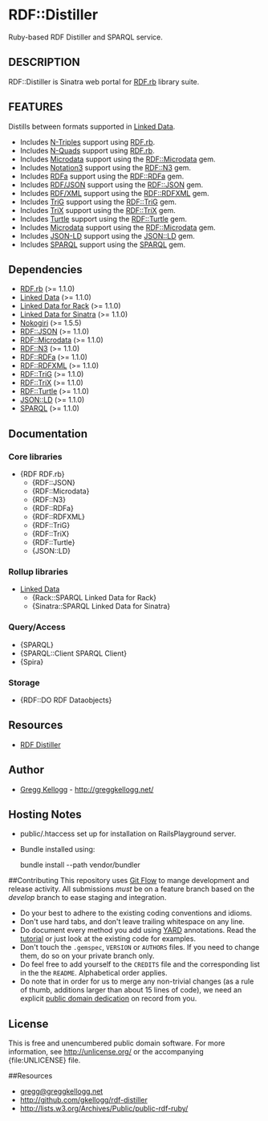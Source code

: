 # RDF::Distiller

Ruby-based RDF Distiller and SPARQL service.

## DESCRIPTION
RDF::Distiller is Sinatra web portal for [RDF.rb][RDF.rb] library suite.

## FEATURES
Distills between formats supported in [Linked Data][].

* Includes [N-Triples][] support using [RDF.rb][].
* Includes [N-Quads][] support using [RDF.rb][].
* Includes [Microdata][] support using the [RDF::Microdata][] gem.
* Includes [Notation3][] support using the [RDF::N3][] gem.
* Includes [RDFa][] support using the [RDF::RDFa][] gem.
* Includes [RDF/JSON][] support using the [RDF::JSON][] gem.
* Includes [RDF/XML][] support using the [RDF::RDFXML][] gem.
* Includes [TriG][] support using the [RDF::TriG][] gem.
* Includes [TriX][] support using the [RDF::TriX][] gem.
* Includes [Turtle][] support using the [RDF::Turtle][] gem.
* Includes [Microdata][] support using the [RDF::Microdata][] gem.
* Includes [JSON-LD][] support using the [JSON::LD][] gem.
* Includes [SPARQL][] support using the [SPARQL][SPARQL gem] gem.

## Dependencies
* [RDF.rb][] (>= 1.1.0)
* [Linked Data](http://rubygems.org/gems/linkeddata) (>= 1.1.0)
* [Linked Data for Rack](http://rubygems.org/gems/rack-linkeddata) (>= 1.1.0)
* [Linked Data for Sinatra](http://rubygems.org/gems/sinatra-linkeddata) (>= 1.1.0)
* [Nokogiri](http://rubygems.org/gems/nokogiri) (>= 1.5.5)
* [RDF::JSON](http://rubygems.org/gems/rdf-json) (>= 1.1.0)
* [RDF::Microdata](http://rubygems.org/gems/rdf-microdata) (>= 1.1.0)
* [RDF::N3](http://rubygems.org/gems/rdf-n3) (>= 1.1.0)
* [RDF::RDFa](http://rubygems.org/gems/rdf-rdfa) (>= 1.1.0)
* [RDF::RDFXML](http://rubygems.org/gems/rdf-rdfxml) (>= 1.1.0)
* [RDF::TriG](http://rubygems.org/gems/rdf-trig) (>= 1.1.0)
* [RDF::TriX](http://rubygems.org/gems/rdf-trix) (>= 1.1.0)
* [RDF::Turtle](http://rubygems.org/gems/rdf-turtle) (>= 1.1.0)
* [JSON::LD](http://rubygems.org/gems/json-ld) (>= 1.1.0)
* [SPARQL](http://rubygems.org/gems/sparql) (>= 1.1.0)

## Documentation
### Core libraries
* {RDF RDF.rb}
  * {RDF::JSON}
  * {RDF::Microdata}
  * {RDF::N3}
  * {RDF::RDFa}
  * {RDF::RDFXML}
  * {RDF::TriG}
  * {RDF::TriX}
  * {RDF::Turtle}
  * {JSON::LD}

### Rollup libraries
* [Linked Data][LinkedData]
  * {Rack::SPARQL Linked Data for Rack}
  * {Sinatra::SPARQL Linked Data for Sinatra}

### Query/Access
* {SPARQL}
* {SPARQL::Client SPARQL Client}
* {Spira}

### Storage
* {RDF::DO RDF Dataobjects}

## Resources
* [RDF Distiller](http://rdf.greggkellogg.net)

## Author
* [Gregg Kellogg](http://github.com/gkellogg) - <http://greggkellogg.net/>

## Hosting Notes
* public/.htaccess set up for installation on RailsPlayground server.
* Bundle installed using:

    bundle install --path vendor/bundler

##Contributing
This repository uses [Git Flow](https://github.com/nvie/gitflow) to mange development and release activity. All submissions _must_ be on a feature branch based on the _develop_ branch to ease staging and integration.

* Do your best to adhere to the existing coding conventions and idioms.
* Don't use hard tabs, and don't leave trailing whitespace on any line.
* Do document every method you add using [YARD][] annotations. Read the
  [tutorial][YARD-GS] or just look at the existing code for examples.
* Don't touch the `.gemspec`, `VERSION` or `AUTHORS` files. If you need to
  change them, do so on your private branch only.
* Do feel free to add yourself to the `CREDITS` file and the corresponding
  list in the the `README`. Alphabetical order applies.
* Do note that in order for us to merge any non-trivial changes (as a rule
  of thumb, additions larger than about 15 lines of code), we need an
  explicit [public domain dedication][PDD] on record from you.

## License

This is free and unencumbered public domain software. For more information,
see <http://unlicense.org/> or the accompanying {file:UNLICENSE} file.

##Resources

* gregg@greggkellogg.net
* <http://github.com/gkellogg/rdf-distiller>
* <http://lists.w3.org/Archives/Public/public-rdf-ruby/>

[RDF.rb]:         http://ruby-rdf.github.com/rdf
[RDF::JSON]:      http://rdf.rubyforge.org/json/
[RDF::Microdata]: http://rdoc.info/github/gkellogg/rdf-microdata/master/frames
[RDF::N3]:        http://rdoc.info/github/gkellogg/rdf-n3/master/frames
[RDF::RDFa]:      http://rdoc.info/github/gkellogg/rdf-rdfa/master/frames
[RDF::RDFXML]:    http://rdoc.info/github/gkellogg/rdf-rdfxml/master/frames
[RDF::TriG]:      http://rdoc.info/github/gkellogg/rdf-trig/master/frames
[RDF::TriX]:      http://rdf.rubyforge.org/trix/
[RDF::Turtle]:    http://rdoc.info/github/gkellogg/rdf-turtle/master/frames
[JSON::LD]:       http://rdoc.info/github/gkellogg/json-ld/master/frames
[SPARQL gem]:     http://rdoc.info/github/gkellogg/sparql/master/frames
[JSON-LD]:        http://json-ld.org/
[Microdata]:      http://dev.w3.org/html5/md/
[N-Triples]:      http://en.wikipedia.org/wiki/N-Triples
[N-Quads]:        http://en.wikipedia.org/wiki/N-Quads
[Notation3]:      http://en.wikipedia.org/wiki/Notation3
[LinkedData]:     http://ruby-rdf.github.com/linkeddata
[Linked Data]:    http://en.wikipedia.org/wiki/LinkedData
[RDF/JSON]:       http://n2.talis.com/wiki/RDF_JSON_Specification
[RDF/XML]:        http://www.w3.org/TR/rdf-syntax-grammar/
[RDFa]:           http://en.wikipedia.org/wiki/RDFa
[SPARQL]:         http://en.wikipedia.org/wiki/Sparql
[TriG]:           http://en.wikipedia.org/wiki/TriG_(syntax)
[TriX]:           http://en.wikipedia.org/wiki/TriX_(syntax)
[Turtle]:         http://en.wikipedia.org/wiki/Turtle_(syntax)
[YARD]:           http://yardoc.org/
[YARD-GS]:        http://rubydoc.info/docs/yard/file/docs/GettingStarted.md
[PDD]:            http://unlicense.org/#unlicensing-contributions
